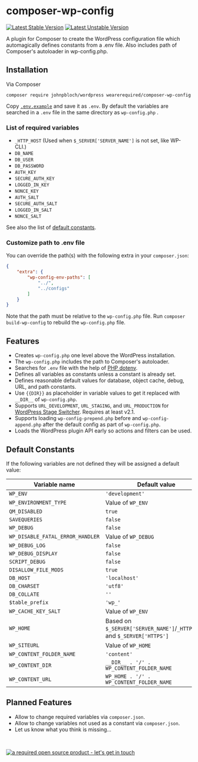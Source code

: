# composer-wp-config

[![Latest Stable Version](https://poser.pugx.org/wearerequired/composer-wp-config/v/stable)](https://packagist.org/packages/wearerequired/composer-wp-config)
[![Latest Unstable Version](https://poser.pugx.org/wearerequired/composer-wp-config/v/unstable)](https://packagist.org/packages/wearerequired/composer-wp-config)

A plugin for Composer to create the WordPress configuration file which automagically defines constants from a .env file. Also includes path of Composer's autoloader in wp-config.php.

## Installation

Via Composer

```
composer require johnpbloch/wordpress wearerequired/composer-wp-config
```

Copy [`.env.example`](res/.env.example) and save it as `.env`. By default the variables are searched in a `.env` file in the same directory as `wp-config.php` .

### List of required variables

* `_HTTP_HOST` (Used when `$_SERVER['SERVER_NAME']` is not set, like WP-CLI.)
* `DB_NAME`
* `DB_USER`
* `DB_PASSWORD`
* `AUTH_KEY`
* `SECURE_AUTH_KEY`
* `LOGGED_IN_KEY`
* `NONCE_KEY`
* `AUTH_SALT`
* `SECURE_AUTH_SALT`
* `LOGGED_IN_SALT`
* `NONCE_SALT`

See also the list of [default constants](#default-constants).

### Customize path to .env file

You can override the path(s) with the following extra in your `composer.json`:

```json
{
    "extra": {
        "wp-config-env-paths": [
            "../",
            "../configs"
        ]
    }
}
```

Note that the path must be relative to the `wp-config.php` file. Run `composer build-wp-config` to rebuild the `wp-config.php` file.

## Features

* Creates `wp-config.php` one level above the WordPress installation.
* The `wp-config.php` includes the path to Composer's autoloader.
* Searches for `.env` file with the help of [PHP dotenv](https://github.com/vlucas/phpdotenv).
* Defines all variables as constants unless a constant is already set.
* Defines reasonable default values for database, object cache, debug, URL, and path constants.
* Use `{{DIR}}` as placeholder in variable values to get it replaced with `__DIR__` of `wp-config.php`.
* Supports `URL_DEVELOPMENT`, `URL_STAGING`, and `URL_PRODUCTION` for [WordPress Stage Switcher](https://github.com/roots/wp-stage-switcher). Requires at least v2.1.
* Supports loading `wp-config-prepend.php` before and `wp-config-append.php` after the default config as part of `wp-config.php`.
* Loads the WordPress plugin API early so actions and filters can be used.

## Default Constants

If the following variables are not defined they will be assigned a default value:

| Variable name | Default value |
|--------------------|------------------------------------|
| `WP_ENV` | `'development'` |
| `WP_ENVIRONMENT_TYPE` | Value of `WP_ENV` |
| `QM_DISABLED` | `true` |
| `SAVEQUERIES` | `false` |
| `WP_DEBUG` | `false` |
| `WP_DISABLE_FATAL_ERROR_HANDLER` | Value of `WP_DEBUG` |
| `WP_DEBUG_LOG` | `false` |
| `WP_DEBUG_DISPLAY` | `false` |
| `SCRIPT_DEBUG` | `false` |
| `DISALLOW_FILE_MODS` | `true` |
| `DB_HOST` | `'localhost'` |
| `DB_CHARSET` | `'utf8'` |
| `DB_COLLATE` | `''` |
| `$table_prefix` | `'wp_'` |
| `WP_CACHE_KEY_SALT` | Value of `WP_ENV` |
| `WP_HOME` | Based on `$_SERVER['SERVER_NAME']`/`_HTTP_HOST` and `$_SERVER['HTTPS']` |
| `WP_SITEURL` |  Value of `WP_HOME` |
| `WP_CONTENT_FOLDER_NAME` | `'content'` |
| `WP_CONTENT_DIR` | `__DIR__ . '/' . WP_CONTENT_FOLDER_NAME` |
| `WP_CONTENT_URL` | `WP_HOME . '/' . WP_CONTENT_FOLDER_NAME` |

## Planned Features

* Allow to change required variables via `composer.json`.
* Allow to change variables not used as a constant via `composer.json`.
* Let us know what you think is missing…

<br>

[![a required open source product - let's get in touch](https://media.required.com/images/open-source-banner.png)](https://required.com/en/lets-get-in-touch/)
